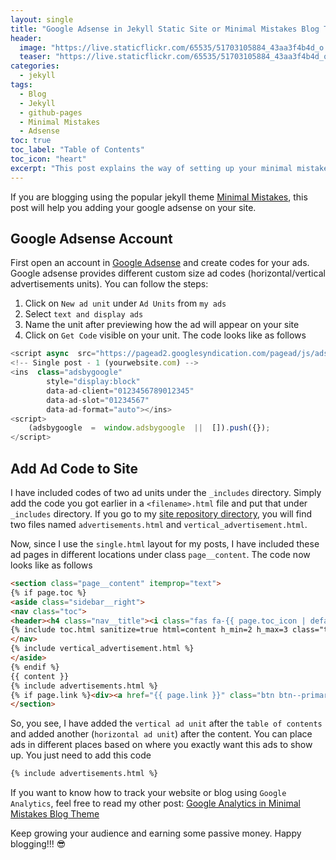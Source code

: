 ```yaml
---
layout: single
title: "Google Adsense in Jekyll Static Site or Minimal Mistakes Blog Theme"
header:
  image: "https://live.staticflickr.com/65535/51703105884_43aa3f4b4d_o.png"
  teaser: "https://live.staticflickr.com/65535/51703105884_43aa3f4b4d_o.png"
categories:
  - jekyll
tags:
  - Blog
  - Jekyll
  - github-pages
  - Minimal Mistakes
  - Adsense
toc: true
toc_label: "Table of Contents"
toc_icon: "heart"
excerpt: "This post explains the way of setting up your minimal mistakes theme blog so that you can optimize your site using Google Adsense."
---
```





If you are blogging using the popular jekyll theme [Minimal Mistakes](https://github.com/mmistakes/minimal-mistakes), this post will help you adding your google adsense on your site.


## Google Adsense Account

First open an account in [Google Adsense](https://www.google.com/adsense/start/) and create codes for your ads. Google adsense provides different custom size ad codes (horizontal/vertical advertisements units). You can follow the steps:

1. Click on `New ad unit` under `Ad Units` from `my ads`
2. Select `text and display ads`
3. Name the unit after previewing how the ad will appear on your site
4. Click on `Get Code` visible on your unit. The code looks like as follows
```js
<script async  src="https://pagead2.googlesyndication.com/pagead/js/adsbygoogle.js"></script>  
<!-- Single post - 1 (yourwebsite.com) -->  
<ins  class="adsbygoogle"  
		style="display:block"  
		data-ad-client="0123456789012345"  
		data-ad-slot="01234567"  
		data-ad-format="auto"></ins>  
<script>  
	(adsbygoogle  =  window.adsbygoogle  ||  []).push({});  
</script>
```

## Add Ad Code to Site
 
I have included codes of two ad units under the `_includes` directory. Simply add the code you got earlier in a `<filename>.html` file and put that under `_includes` directory. If you go to my [site repository directory](https://github.com/shantoroy/shantoroy.github.io/tree/master/_includes), you will find two files named `advertisements.html` and `vertical_advertisement.html`.

Now, since I use the `single.html` layout for my posts, I have included these ad pages in different locations under class `page__content`. The code now looks like as follows

```html
<section class="page__content" itemprop="text">
{% if page.toc %}
<aside class="sidebar__right">
<nav class="toc">
<header><h4 class="nav__title"><i class="fas fa-{{ page.toc_icon | default: 'file-text' }}"></i> {{ page.toc_label | default: site.data.ui-text[site.locale].toc_label }}</h4></header>
{% include toc.html sanitize=true html=content h_min=2 h_max=3 class="toc__menu" %}
</nav>
{% include vertical_advertisement.html %}
</aside>
{% endif %}
{{ content }}
{% include advertisements.html %}
{% if page.link %}<div><a href="{{ page.link }}" class="btn btn--primary">{{ site.data.ui-text[site.locale].ext_link_label | default: "Direct Link" }}</a></div>{% endif %}
</section>
```

So, you see, I have added the `vertical ad unit` after the `table of contents` and added another (`horizontal ad unit`) after the content. You can place ads in different places based on where you exactly want this ads to show up. You just need to add this code

```markdown
{% include advertisements.html %}
```

If you want to know how to track your website or blog using `Google Analytics`, feel free to read my other post:
[Google Analytics in Minimal Mistakes Blog Theme](https://shantoroy.com/jekyll/google-analytics-in-jekyll-minimal-mistakes-blog-theme/)

Keep growing your audience and earning some passive money. 
Happy blogging!!! :sunglasses:
<!--stackedit_data:
eyJoaXN0b3J5IjpbMzA1MjE2NDg3XX0=
-->